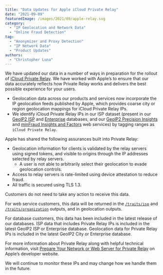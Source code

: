 ```yaml
---
title: "Data Updates for Apple iCloud Private Relay"
date: "2021-09-09"
featuredImage: /images/2021/09/apple-relay.svg
category:
  - "IP Geolocation and Network Data"
  - "Online Fraud Detection"
tag:
  - "Anonymizer and Proxy Detection"
  - "IP Network Data"
  - "Product Updates"
authors:
  - "Christopher Luna"
---
```


We have updated our data in a number of ways in preparation for the rollout of
[iCloud Private
Relay](https://developer.apple.com/support/prepare-your-network-for-icloud-private-relay/).
We have worked with Apple’s to ensure that our data accurately reflects how
Private Relay works and delivers the best possible experience for your users.

- Geolocation data across our products and services now incorporate the IP
geolocation feeds published by Apple, which provides coarse city or region
geolocation mappings for iCloud Private Relay IPs.
- We identify iCloud Private Relay IPs in our ISP dataset (present in our
[GeoIP2 ISP](https://www.maxmind.com/en/geoip2-isp-database) and
[Enterprise](https://www.maxmind.com/en/solutions/geoip2-enterprise-product-suite/enterprise-database)
databases, and our [GeoIP2 Precision
Insights](https://www.maxmind.com/en/geoip2-precision-insights) and [minFraud
Insights and Factors](https://www.maxmind.com/en/solutions/minfraud-services)
web services) by tagging ranges as `iCloud Private Relay`.

Apple has shared the following assurances built into Private Relay:

- Geolocation information for clients is validated by the relay servers using
signed tokens, and visible to origins through the IP addresses selected by relay
servers.
  - A user is not able to arbitrarily select their geolocation to evade
    geolocation controls.
- Access to relay servers is rate-limited using device attestation to reduce
fraud.
- All traffic is secured using TLS 1.3.

Customers do not need to take any action to receive this data.

For web service customers, this data will be returned in the
[`/traits/isp`](https://dev.maxmind.com/geoip/docs/web-services/responses/?lang=en#schema--response--traits__isp)
and [`/traits/organization`](https://dev.maxmind.com/geoip/docs/web-services/responses/?lang=en#schema--response--traits__organization)
outputs, and in geolocation outputs.

For database customers, this data has been included in the latest release of our
databases. ISP data that includes Private Relay IPs is included in the latest
GeoIP2 ISP or Enterprise database. Geolocation data for Private Relay IPs is
included in the latest GeoIP2 City or Enterprise database.

For more information about Private Relay along with helpful technical
information, visit [Prepare Your Network or Web Server for Private
Relay](https://developer.apple.com/support/prepare-your-network-for-icloud-private-relay/)
on Apple’s developer website.

We will continue to monitor these IPs and may change how we handle them in the
future.
